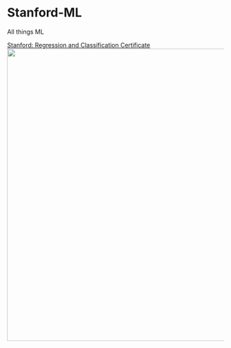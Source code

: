 # Stanford-ML
All things ML 

[Stanford: Regression and Classification Certificate](https://github.com/AliesTaha/Stanford-ML/files/14736380/Coursera.R74L4AKM89DQ.pdf)
<br>
<img src="https://github.com/AliesTaha/Stanford-ML/assets/103478551/436be36c-e42f-4ff9-8b9b-7d03ebc1b798" width="680">
